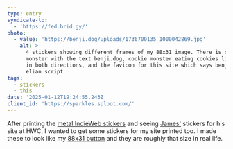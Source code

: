 ```yaml
---
type: entry
syndicate-to:
  - 'https://fed.brid.gy/'
photo:
  - value: 'https://benji.dog/uploads/1736700135_1000042869.jpg'
    alt: >-
      4 stickers showing different frames of my 88x31 image. There is cookie
      monster with the text benji.dog, cookie monster eating cookies like pacman
      in both directions, and the favicon for this site which says benji in
      elian script
tags:
  - stickers
  - this
date: '2025-01-12T19:24:55.243Z'
client_id: 'https://sparkles.sploot.com/'
---
```

After printing the [metal IndieWeb stickers](/notes/1733601983/) and seeing [James'](https://jamesg.blog) stickers for his site at HWC, I wanted to get some stickers for my site printed too. I made these to look like my [88x31 button](/assets/88x31.gif) and they are roughly that size in real life.
